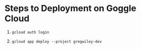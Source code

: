 # Steps to Deployment on Goggle Cloud

1. `gcloud auth login`

2. `gcloud app deploy --project gregwiley-dev`
